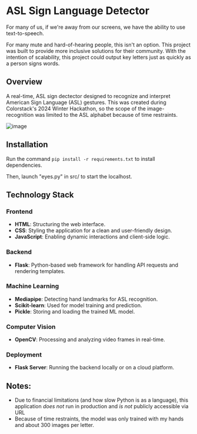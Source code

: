 # ASL Sign Language Detector

For many of us, if we're away from our screens, we have the ability to use text-to-speech. 

For many mute and hard-of-hearing people, this isn't an option. This project was built to provide more inclusive solutions for their community. 
With the intention of scalability, this project could output key letters just as quickly as a person signs words. 

## Overview

A real-time, ASL sign dectector designed to recognize and interpret American Sign Language (ASL) gestures. This was created during Colorstack's 2024 Winter Hackathon, so the scope of the image-recognition was limited to the ASL alphabet because of time restraints.

![image](https://github.com/user-attachments/assets/9ef86913-3658-4ff9-b5dd-11708885f4f5)

## Installation

Run the command `pip install -r requirements.txt` to install dependencies.

Then, launch "eyes.py" in src/ to start the localhost.

## Technology Stack

### Frontend
- **HTML**: Structuring the web interface.
- **CSS**: Styling the application for a clean and user-friendly design.
- **JavaScript**: Enabling dynamic interactions and client-side logic.

### Backend
- **Flask**: Python-based web framework for handling API requests and rendering templates.

### Machine Learning
- **Mediapipe**: Detecting hand landmarks for ASL recognition.
- **Scikit-learn**: Used for model training and prediction.
- **Pickle**: Storing and loading the trained ML model.

### Computer Vision
- **OpenCV**: Processing and analyzing video frames in real-time.

### Deployment
- **Flask Server**: Running the backend locally or on a cloud platform.

  
## Notes:
- Due to financial limitations (and how slow Python is as a language), this application *does not* run in production and *is not* publicly accessible via URL
- Because of time restraints, the model was only trained with my hands and about 300 images per letter.

